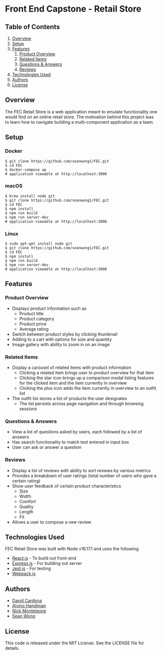 # Front End Capstone - Retail Store

## Table of Contents
1. [Overview](#overview)
2. [Setup](#setup)
3. [Features](#features)
    1. [Product Overview](#product-overview)
    2. [Related Items](#related-items)
    3. [Questions & Answers](#questions--answers)
    4. [Reviews](#reviews)
4. [Technologies Used](#technologies-used)
5. [Authors](#authors)
6. [License](#license)

## Overview <a id='overview'></a>
The FEC Retail Store is a web application meant to emulate functionality one would find on an online retail store. The motivation behind this project was to learn how to navigate building a multi-component application as a team.

## Setup <a id='setup'></a>
### Docker
```
$ git clone https://github.com/seanwong1/FEC.git
$ cd FEC
$ docker-compose up
# application viewable at http://localhost:3000
```

### macOS
```
$ brew install node git
$ git clone https://github.com/seanwong1/FEC.git
$ cd FEC
$ npm install
$ npm run build
$ npm run server-dev
# application viewable at http://localhost:3000
```

### Linux
```
$ sudo apt-get install node git
$ git clone https://github.com/seanwong1/FEC.git
$ cd FEC
$ npm install
$ npm run build
$ npm run server-dev
# application viewable at http://localhost:3000
```

## Features <a id='features'></a>
### Product Overview <a id='product-overview'></a>
- Displays product information such as
  - Product title
  - Product category
  - Product price
  - Average rating
- Switch between product styles by clicking thumbnail
- Adding to a cart with options for size and quantity
- Image gallery with ability to zoom in on an image

### Related Items <a id='related-items'></a>
- Display a carousel of related items with product information
  - Clicking a related item brings user to product overview for that item
  - Clicking the star icon brings up a comparison modal listing features for the clicked item and the item currently in overview
  - Clicking the plus icon adds the item currently in overview to an outfit list
- The outfit list stores a list of products the user designates
  - The list persists across page navigation and through browsing sessions

### Questions & Answers <a id='questions-answers'></a>
- View a list of questions asked by users, each followed by a list of answers
- Has search functionality to match text entered in input box
- User can ask or answer a question

### Reviews <a id='reviews'></a>
- Display a list of reviews with ability to sort reviews by various metrics
- Provides a breakdown of user ratings (total number of users who gave a certain rating)
- Show user feedback of certain product characteristics
  - Size
  - Width
  - Comfort
  - Quality
  - Length
  - Fit
- Allows a user to compose a new review

## Technologies Used <a id='technologies-used'></a>
FEC Retail Store was built with Node v16.17.1 and uses the following
- [React.js](https://react.dev/) - To build out front-end
- [Express.js](https://expressjs.com/) - For building out server
- [Jest.js](https://jestjs.io/) - For testing
- [Webpack.js](https://webpack.js.org/)

## Authors <a id='authors'></a>
- [David Cardona](https://github.com/clothesTooLarge)
- [Alvino Handiman](https://github.com/alvinohandiman)
- [Nick Monteleone](https://github.com/Nickmont3)
- [Sean Wong](https://github.com/seanwong1)

## License <a id='license'></a>
This code is released under the MIT License. See the LICENSE file for details.